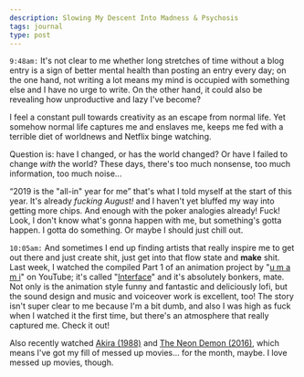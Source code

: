 ```yaml
---
description: Slowing My Descent Into Madness & Psychosis
tags: journal
type: post
---
```


`9:48am:` It's not clear to me whether long stretches of time without a blog entry is a sign of better mental health than posting an entry every day; on the one hand, not writing a lot means my mind is occupied with something else and I have no urge to write. On the other hand, it could also be revealing how unproductive and lazy I've become?

I feel a constant pull towards creativity as an escape from normal life. Yet somehow normal life captures me and enslaves me, keeps me fed with a terrible diet of worldnews and Netflix binge watching.

Question is: have I changed, or has the world changed? Or have I failed to change *with* the world? These days, there's too much nonsense, too much information, too much noise...

“2019 is the "all-in" year for me” that's what I told myself at the start of this year. It's already *fucking August!* and I haven't yet bluffed my way into getting more chips. And enough with the poker analogies already! Fuck!  Look, I don't know what's gonna happen with me, but something's gotta happen. I gotta do something. Or maybe I should just chill out.

`10:05am:` And sometimes I end up finding artists that really inspire me to get out there and just create shit, just get into that flow state and **make** shit.  Last week, I watched the compiled Part 1 of an animation project by "[u m a m i](https://twitter.com/u_m_a_m_i)" on YouTube; it's called "[Interface](https://www.youtube.com/watch?v=b_V-VJQT6pM)" and it's absolutely bonkers, mate.
Not only is the animation style funny and fantastic and deliciously lofi, but the sound design and music and voiceover work is excellent, too! The story isn't super clear to me because I'm a bit dumb, and also I was high as fuck when I watched it the first time, but there's an atmosphere that really captured me.
Check it out!

Also recently watched [Akira (1988)](https://www.imdb.com/title/tt0094625) and [The Neon Demon (2016)](https://www.imdb.com/title/tt1974419), which means I've got my fill of messed up movies... for the month, maybe. I love messed up movies, though.

